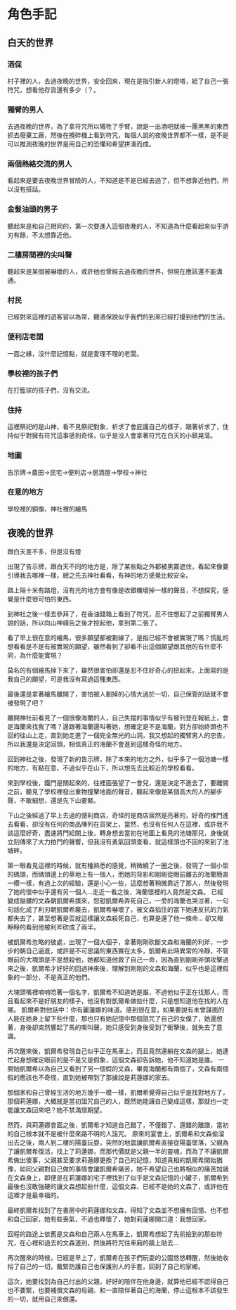 # 角色手記

## 白天的世界

### 酒保

村子裡的人，去過夜晚的世界，安全回來，現在是指引新人的燈塔，給了自己一張符咒，想看他存貨還有多少（？。

### 獨臂的男人

去過夜晚的世界，為了拿符咒所以犧牲了手臂，說是一出酒吧就被一團黑黑的東西抓去廢棄工廠，然後在攪碎機上看到符咒，每個人說的夜晚世界都不一樣，是不是可以推測夜晚的世界是用自己的恐懼和希望拼湊而成。

### 兩個熱絡交流的男人

看起來是要去夜晚世界冒險的人，不知道是不是已經去過了，但不想靠近他們，所以沒有搭話。

### 金髮油頭的男子

聽起來是和自己相同的，第一次要進入這個夜晚的人，不知道為什麼看起來似乎游刃有餘，不太想靠近他。

### 二樓房間裡的尖叫聲

聽起來是某個被嚇壞的人，或許他也曾經去過夜晚的世界，但現在應該還不能溝通。

### 村民

已經對來這裡的遊客習以為常，聽酒保說似乎我們的到來已經打擾到他們的生活。

### 便利店老闆

一面之緣，沒什麼記憶點，就是愛理不理的老闆。

### 學校裡的孩子們

在打籃球的孩子們，沒有交流。

### 住持

這裡祭祀的是山神，看不見祭祀對象，祈求了會庇護自己的樣子，跟著祈求了，住持似乎對擁有符咒這事感到奇怪，似乎是沒人會拿著符咒在白天的小鎮晃蕩。

### 地圖

告示牌→農田→民宅→便利店→居酒屋→學校→神社

### 在意的地方

學校裡的銅像、神社裡的繪馬

## 夜晚的世界

跟白天差不多，但是沒有燈

出現了告示牌，跟白天不同的地方是，除了某些點之外都被黑霧遮住，看起來像要引導我去哪裡一樣，總之先去神社看看，有神的地方感覺比較安全。

路上隔十米有路燈，沒有光的地方會有像是收銀機壞掉一樣的聲音，不想探究，感覺是什麼很可怕的東西。

到神社之後一樣去參拜了，在香油錢箱上看到了符咒，忍不住想起了之前獨臂男人說的話，所以向山神禱告之後才撿起他，拿到第二張了。

看了早上很在意的繪馬，很多願望都被劃線了，是指已經不會被實現了嗎？慌亂的想看看是不是有被實現的願望，雖然看到了卻看不出這個願望跟其他的有什麼不同，為什麼能實現？

莫名的有個繪馬掉下來了，雖然很害怕卻還是忍不住好奇心的撿起來，上面寫的是我自己的願望，可是我沒有寫過這種東西。

最後還是拿著繪馬離開了，害怕被人劃掉的心情大過於一切，自己保管的話就不會被發現了吧？

離開神社前看見了一個很像海蘭的人，自己失蹤的事情似乎有被刊登在報紙上，會是海蘭來找我了嗎？邊跟著海蘭邊叫著她，想確定是不是海蘭，對方卻始終頭也不回的往山上走，直到她走進了一個完全無光的山洞，我又想起的獨臂男人的忠告，所以我還是決定回頭，相信真正的海蘭不會進到這樣奇怪的地方。

回到神社之後，發現了新的告示牌，除了本來的地方之外，似乎多了一個池塘一樣的地方，有點在意，不過似乎在山下，所以想先去比較近的學校看看。

來到學校後，鐵門是關起來的，往裡面張望了一會兒，還是決定不進去了，要離開之前，聽見了學校裡發出重物撞擊地面的聲音，聽起來像是某個高大的人的腳步聲，不敢細想，還是先下山要緊。

下山之後經過了早上去過的便利商店，奇怪的是商店居然是亮著的，好奇的推門進去看看，卻沒有任何的商品陳列在貨架上，當然，也沒有任何人在這裡，或許我不該這麼好奇，盡速將門給關上後，轉身想去當初在地圖上看見的池塘那兒，身後就立刻傳來了大力拍門的聲響，但我沒有勇氣回頭查看，就這樣頭也不回的來到了池塘畔。

第一眼看見這裡的時候，就有種熟悉的感覺，稍微繞了一圈之後，發現了一個小型的碼頭，而碼頭邊上的草地上有一個人，而她的背影和剛剛從眼前離去的海蘭簡直一模一樣，有過上次的經驗，還是小心一些，這麼想著稍微靠近了那人，然後發現了她的懷中似乎還有另一個人...走近一看之後，海蘭懷裡的人竟然是文森。 已經變成骷髏的文森朝凱爾希撲來，怨懟凱爾希弄死自己，一旁的海蘭也哭泣著，一句句話化成了利刃朝凱爾希襲去，凱爾希嚇壞了，被文森掐住的當下她連反抗的力氣都失去了，甚至想著是否就這樣讓文森殺死自己，也算是還了他一條命…  卻又眼睜睜的看到他被利斧砍成了兩半。

被凱爾希忽略的彼處，出現了一個大個子，拿著剛剛砍斷文森和海蘭的利斧，一步步的朝自己逼進，或許是不可思議的東西實在太多，凱爾希此時異常的冷靜，不管眼前的大塊頭是不是想殺他，她都知道他救了自己一命，因為直到剛剛斧頭攻擊過來之後，凱爾希才好好的回過神來後，理解到剛剛的文森和海蘭，似乎也是這裡假象的一部分，不是真正的他們。

大塊頭嘴裡喃喃唸著一個名字，凱爾希不知道她是誰，不過他似乎正在找那人，而且看起來不是好朋友的樣子，他沒有對凱爾希做些什麼，只是想知道他在找的人在哪。 凱爾希對他話中：你有麗蓮娜的味道。感到很在意，如果要說有未曾謀面的人能在她身上留下些什麼，那也只有她記憶中那個詛咒了自己的女僕了，她邊想著，身後卻突然響起了馬的嘶叫聲，她只感受到身後受到了衝擊後，就失去了意識。

再次醒來後，凱爾希發現自己似乎正在馬車上，而且竟然還躺在文森的腿上，她連忙起身想確定眼前的是不是又是假象，這個文森卻告訴她，他不知道她是誰。 一開始凱爾希以為自己又看到了另一個假的文森，畢竟海蘭都有兩個了，文森有兩個假的應該也不奇怪，直到她被帶到了那據說是莉蓮娜的家去。

那個家和自己曾經生活的地方幾乎一模一樣，凱爾希覺得自己似乎是找對地方了，那個莉蓮娜，大概就是當初詛咒自己的人，既然她能讓自己變成這樣，那就也一定能讓文森回來吧？她不禁滿懷期望。

然而，與莉蓮娜會面之後，凱爾希才知道自己錯了，不僅錯了、還錯的離譜，當初的自己根本就不是被什麼來路不明的人詛咒。 原來的宴會上，凱爾希和文森偷溜出去之後，兩人到二樓的陽臺玩耍，突然的地震讓凱爾希直接從陽臺墜落，父親為了讓凱爾希復活，找上了莉蓮娜，而那代價就是父親一半的靈魂，而為了不讓凱爾希做出傻事，父親甚至要求莉蓮娜更換了自己的記憶，知道真相的凱爾希開始猶豫，如同父親對自己做的事情會讓凱爾希痛苦，她不希望自己也將相似的痛苦加諸在文森身上，即便是在莉蓮娜的宅子裡找到了似乎是文森記憶的小罐子，凱爾希到最後也沒敢強硬的讓文森想起些什麼，這個文森、已經不是她的文森了，或許他在這裡才是最幸福的。

最終凱爾希找到了在書房中的莉蓮娜和文森，得知了文森並不想擁有回憶、也不想和自己回家，她有些喪氣，不過也釋懷了，她對莉蓮娜開口道：我想回家。

回程的路途上依舊是文森和自己兩人在馬車上，凱爾希想起了先前撿到的那些符咒，在心裡和過去的文森道別，然後將符咒往車廂的牆上貼去…

再次醒來的時候，已經是早上了，凱爾希在孩子們玩耍的公園悠悠轉醒，然後她收拾了自己的一切，戴緊防護自己也保護別人的手套，回到了自己的家鄉。

這次，她要找到為自己付出的父親，好好的陪伴在他身邊，就算他已經不認得自己也不要緊，也要補償文森的母親、和一直陪伴著自己的海蘭，停止這根本不該發生的一切，就用自己來償還。
